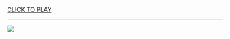 
<a href="https://premium76.site?title=sprinter_the_game_unblocked&ref=13M">CLICK TO PLAY</a></h3>
<hr>

<a href="https://premium76.site?title=sprinter_the_game_unblocked&ref=13M"><img src="https://clearcache.store/games.png"></a>


